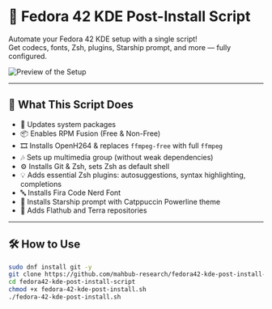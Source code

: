 # 🎉 Fedora 42 KDE Post-Install Script

Automate your Fedora 42 KDE setup with a single script!  
Get codecs, fonts, Zsh, plugins, Starship prompt, and more — fully configured.

![Preview of the Setup](preview.png)

---

## 🚀 What This Script Does

- 🔄 Updates system packages
- 📦 Enables RPM Fusion (Free & Non-Free)
- 🎞 Installs OpenH264 & replaces `ffmpeg-free` with full `ffmpeg`
- 🎶 Sets up multimedia group (without weak dependencies)
- ⚙️ Installs Git & Zsh, sets Zsh as default shell
- 💡 Adds essential Zsh plugins: autosuggestions, syntax highlighting, completions
- 🔤 Installs Fira Code Nerd Font
- 🚀 Installs Starship prompt with Catppuccin Powerline theme
- 🧩 Adds Flathub and Terra repositories

---

## 🛠️ How to Use

```bash
sudo dnf install git -y
git clone https://github.com/mahbub-research/fedora42-kde-post-install-script.git
cd fedora42-kde-post-install-script
chmod +x fedora-42-kde-post-install.sh
./fedora-42-kde-post-install.sh


